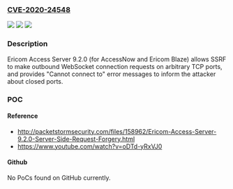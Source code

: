 ### [CVE-2020-24548](https://cve.mitre.org/cgi-bin/cvename.cgi?name=CVE-2020-24548)
![](https://img.shields.io/static/v1?label=Product&message=n%2Fa&color=blue)
![](https://img.shields.io/static/v1?label=Version&message=n%2Fa&color=blue)
![](https://img.shields.io/static/v1?label=Vulnerability&message=n%2Fa&color=brighgreen)

### Description

Ericom Access Server 9.2.0 (for AccessNow and Ericom Blaze) allows SSRF to make outbound WebSocket connection requests on arbitrary TCP ports, and provides "Cannot connect to" error messages to inform the attacker about closed ports.

### POC

#### Reference
- http://packetstormsecurity.com/files/158962/Ericom-Access-Server-9.2.0-Server-Side-Request-Forgery.html
- https://www.youtube.com/watch?v=oDTd-yRxVJ0

#### Github
No PoCs found on GitHub currently.

